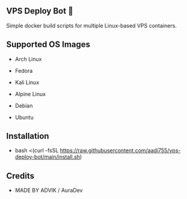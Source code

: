 ## VPS Deploy Bot 🚀                                                                           

Simple docker build scripts for multiple Linux-based VPS containers.

## Supported OS Images

- Arch Linux

- Fedora

- Kali Linux

- Alpine Linux

- Debian

- Ubuntu


## Installation

- bash <(curl -fsSL https://raw.githubusercontent.com/aadi755/vps-deploy-bot/main/install.sh)

## Credits

- MADE BY ADVIK / AuraDev 
